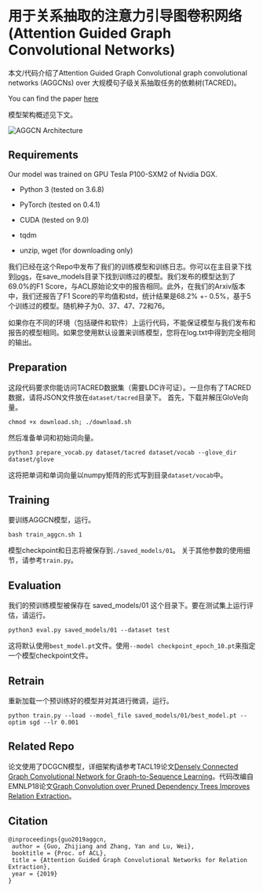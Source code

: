 用于关系抽取的注意力引导图卷积网络(Attention Guided Graph Convolutional Networks)
==========

本文/代码介绍了Attention Guided Graph Convolutional graph convolutional networks (AGGCNs) over 大规模句子级关系抽取任务的依赖树(TACRED)。

You can find the paper [here](https://arxiv.org/pdf/1906.07510.pdf)

模型架构概述见下文。

![AGGCN Architecture](fig/Arch.png "AGGCN Architecture")

## Requirements

Our model was trained on GPU Tesla P100-SXM2 of Nvidia DGX.  

- Python 3 (tested on 3.6.8)

- PyTorch (tested on 0.4.1)

- CUDA (tested on 9.0)

- tqdm

- unzip, wget (for downloading only)

我们已经在这个Repo中发布了我们的训练模型和训练日志。你可以在主目录下找到[logs](https://github.com/Cartus/AGGCN_TACRED/blob/master/logs.txt)，在save_models目录下找到训练过的模型。我们发布的模型达到了69.0%的F1 Score，与ACL原始论文中的报告相同。此外，在我们的Arxiv版本中，我们还报告了F1 Score的平均值和std，统计结果是68.2% +- 0.5%，基于5个训练过的模型。随机种子为0、37、47、72和76。

如果你在不同的环境（包括硬件和软件）上运行代码，不能保证模型与我们发布和报告的模型相同。如果您使用默认设置来训练模型，您将在log.txt中得到完全相同的输出。

## Preparation
这段代码要求你能访问TACRED数据集（需要LDC许可证）。一旦你有了TACRED数据，请将JSON文件放在`dataset/tacred`目录下。
首先，下载并解压GloVe向量。

```
chmod +x download.sh; ./download.sh
```
然后准备单词和初始词向量。

```
python3 prepare_vocab.py dataset/tacred dataset/vocab --glove_dir dataset/glove
```
这将把单词和单词向量以numpy矩阵的形式写到目录`dataset/vocab`中。
  

## Training
要训练AGGCN模型，运行。
```
bash train_aggcn.sh 1
```
模型checkpoint和日志将被保存到`./saved_models/01`。
关于其他参数的使用细节，请参考`train.py`。

## Evaluation
我们的预训练模型被保存在 saved_models/01 这个目录下。要在测试集上运行评估，请运行。

```
python3 eval.py saved_models/01 --dataset test
```
这将默认使用`best_model.pt`文件。使用`--model checkpoint_epoch_10.pt`来指定一个模型checkpoint文件。

## Retrain
重新加载一个预训练好的模型并对其进行微调，运行。

```
python train.py --load --model_file saved_models/01/best_model.pt --optim sgd --lr 0.001
```

## Related Repo
论文使用了DCGCN模型，详细架构请参考TACL19论文[Densely Connected Graph Convolutional Network for Graph-to-Sequence Learning](https://github.com/Cartus/DCGCN)。代码改编自EMNLP18论文[Graph Convolution over Pruned Dependency Trees Improves Relation Extraction](https://nlp.stanford.edu/pubs/zhang2018graph.pdf)。

## Citation

```
@inproceedings{guo2019aggcn,
 author = {Guo, Zhijiang and Zhang, Yan and Lu, Wei},
 booktitle = {Proc. of ACL},
 title = {Attention Guided Graph Convolutional Networks for Relation Extraction},
 year = {2019}
}
```
